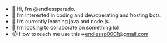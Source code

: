 - 👋 Hi, I’m @endlessparado.
- 👀 I’m interested in coding and dev/operating and hosting bots.
- 🌱 I’m currently learning java and node.js.
- 💞️ I’m looking to collaborate on something lol
- 📫 How to reach me use this=>endlessp0001@gmail.com

<!---
endlessparado/endlessparado is a ✨ special ✨ repository because its `README.md` (this file) appears on your GitHub profile.
You can click the Preview link to take a look at your changes.
--->
